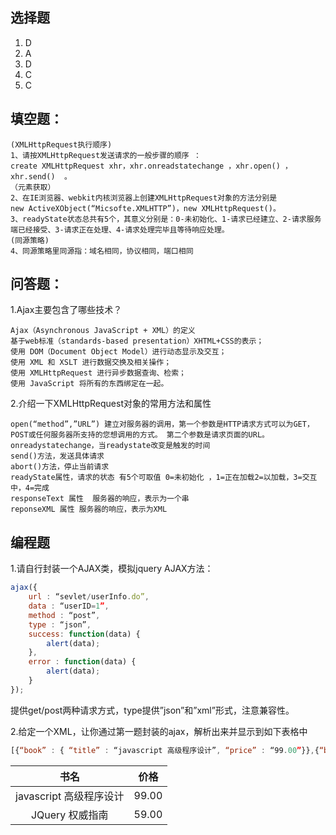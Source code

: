 ## 选择题
1. D 
2. A 
3. D 
4. C
5. C  

## 填空题：

	(XMLHttpRequest执行顺序)
	1、请按XMLHttpRequest发送请求的一般步骤的顺序 ：
	create XMLHttpRequest xhr，xhr.onreadstatechange ，xhr.open() ，xhr.send()  。
	（元素获取）
	2、在IE浏览器、webkit内核浏览器上创建XMLHttpRequest对象的方法分别是
	new ActiveXObject(“Micsofte.XMLHTTP”)，new XMLHttpRequest()。
	3、readyState状态总共有5个，其意义分别是：0-未初始化、1-请求已经建立、2-请求服务端已经接受、3-请求正在处理、4-请求处理完毕且等待响应处理。
	(同源策略)
	4、同源策略里同源指：域名相同，协议相同，端口相同

## 问答题：

1.Ajax主要包含了哪些技术？

	Ajax（Asynchronous JavaScript + XML）的定义
	基于web标准（standards-based presentation）XHTML+CSS的表示；
	使用 DOM（Document Object Model）进行动态显示及交互；
	使用 XML 和 XSLT 进行数据交换及相关操作；
	使用 XMLHttpRequest 进行异步数据查询、检索；
	使用 JavaScript 将所有的东西绑定在一起。

2.介绍一下XMLHttpRequest对象的常用方法和属性

	open(“method”,”URL”) 建立对服务器的调用，第一个参数是HTTP请求方式可以为GET，POST或任何服务器所支持的您想调用的方式。 第二个参数是请求页面的URL。
	onreadystatechange，当readystate改变是触发的时间
	send()方法，发送具体请求
	abort()方法，停止当前请求
	readyState属性，请求的状态 有5个可取值 0=未初始化 ，1=正在加载2=以加载，3=交互中，4=完成
	responseText 属性  服务器的响应，表示为一个串
	reponseXML 属性 服务器的响应，表示为XML


## 编程题

1.请自行封装一个AJAX类，模拟jquery AJAX方法：

```javascript
ajax({
	url : “sevlet/userInfo.do”,
	data : “userID=1”,
	method : “post”,
	type : “json”,
	success: function(data) {
		alert(data);
	},
	error : function(data) {
		alert(data);
	}
});
```

提供get/post两种请求方式，type提供”json”和”xml”形式，注意兼容性。


2.给定一个XML，让你通过第一题封装的ajax，解析出来并显示到如下表格中

```javascript	
[{“book” : { “title” : “javascript 高级程序设计”, “price” : “99.00”}},{“book” : { “title” : “JQuery 权威指南”, “price” : “59.00”}}]
```

|书名| 价格   |
|  :----: | :----:  |
| javascript 高级程序设计     |  99.00 |
| JQuery 权威指南|  59.00 | 
		
	
